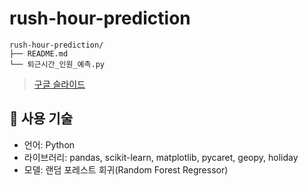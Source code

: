 # rush-hour-prediction

```
rush-hour-prediction/
├── README.md
└── 퇴근시간_인원_예측.py
```

> [구글 슬라이드](https://docs.google.com/presentation/d/1CScy993FKBOMkQL4k5Hz05jaExq4SsulDgIlwq27kYU/edit?usp=sharing)

## 🧠 사용 기술
- 언어: Python
- 라이브러리: pandas, scikit-learn, matplotlib, pycaret, geopy, holiday
- 모델: 랜덤 포레스트 회귀(Random Forest Regressor)​
